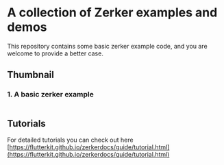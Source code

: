 # A collection of Zerker examples and demos

This repository contains some basic zerker example code, and you are welcome to provide a better case.

## Thumbnail

### 1. A basic zerker example
![]()

## Tutorials
For detailed tutorials you can check out here [https://flutterkit.github.io/zerkerdocs/guide/tutorial.html](https://flutterkit.github.io/zerkerdocs/guide/tutorial.html)